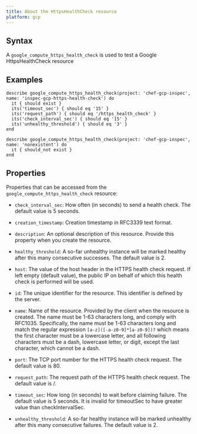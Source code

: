 ```yaml
---
title: About the HttpsHealthCheck resource
platform: gcp
---
```



## Syntax
A `google_compute_https_health_check` is used to test a Google HttpsHealthCheck resource

## Examples
```
describe google_compute_https_health_check(project: 'chef-gcp-inspec', name: 'inspec-gcp-https-health-check') do
  it { should exist }
  its('timeout_sec') { should eq '15' }
  its('request_path') { should eq '/https_health_check' }
  its('check_interval_sec') { should eq '15' }
  its('unhealthy_threshold') { should eq '3' }
end

describe google_compute_https_health_check(project: 'chef-gcp-inspec', name: 'nonexistent') do
  it { should_not exist }
end
```

## Properties
Properties that can be accessed from the `google_compute_https_health_check` resource:

  * `check_interval_sec`: How often (in seconds) to send a health check. The default value is 5 seconds.

  * `creation_timestamp`: Creation timestamp in RFC3339 text format.

  * `description`: An optional description of this resource. Provide this property when you create the resource.

  * `healthy_threshold`: A so-far unhealthy instance will be marked healthy after this many consecutive successes. The default value is 2.

  * `host`: The value of the host header in the HTTPS health check request. If left empty (default value), the public IP on behalf of which this health check is performed will be used.

  * `id`: The unique identifier for the resource. This identifier is defined by the server.

  * `name`: Name of the resource. Provided by the client when the resource is created. The name must be 1-63 characters long, and comply with RFC1035.  Specifically, the name must be 1-63 characters long and match the regular expression `[a-z]([-a-z0-9]*[a-z0-9])?` which means the first character must be a lowercase letter, and all following characters must be a dash, lowercase letter, or digit, except the last character, which cannot be a dash.

  * `port`: The TCP port number for the HTTPS health check request. The default value is 80.

  * `request_path`: The request path of the HTTPS health check request. The default value is /.

  * `timeout_sec`: How long (in seconds) to wait before claiming failure. The default value is 5 seconds.  It is invalid for timeoutSec to have greater value than checkIntervalSec.

  * `unhealthy_threshold`: A so-far healthy instance will be marked unhealthy after this many consecutive failures. The default value is 2.
